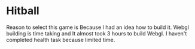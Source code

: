 # Hitball
Reason to select this game is Because I had an idea how to build it.
Webgl building is time taking and It almost took 3 hours to build Webgl.
I haven't completed health task because limited time.

